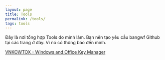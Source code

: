 ```yaml
---
layout: page
title: Tools
permalink: /tools/
tags: tools
---
```


Đây là nơi tổng hợp Tools do mình làm. Bạn nên tạo yêu cầu bangwf Github tại các trang ở đây. Vì nó có thông báo đến mình.


[VNKOWTOX - Windows and Office Key Manager](/_pages/2020-01-10-VNKOWTOX-Windows-Office-Key-Manager.md)

